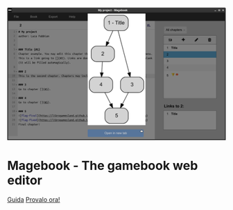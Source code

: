 
![logo](../screenshots/1.png)

# Magebook - The gamebook web editor

[Guida](#magebook)
[Provalo ora!](https://librogamesland.github.io/magebook/editor/)




<!-- background color -->
